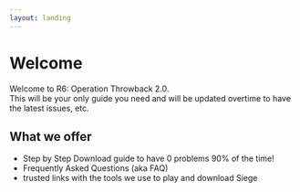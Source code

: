 ```yaml
---
layout: landing
---
```


# Welcome

Welcome to R6: Operation Throwback 2.0.\
This will be your only guide you need and will be updated overtime to have the latest issues, etc.



## What we offer

* Step by Step Download guide to have 0 problems 90% of the time!
* Frequently Asked Questions (aka FAQ)
* trusted links with the tools we use to play and download Siege

